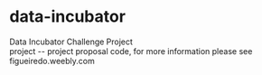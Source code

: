 # data-incubator
Data Incubator Challenge Project  
project -- project proposal code, for more information please see figueiredo.weebly.com
